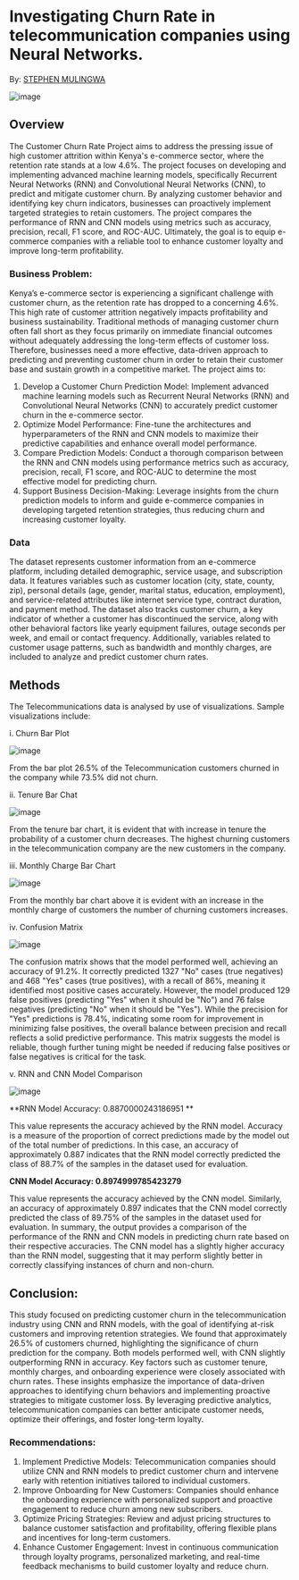 # Investigating Churn Rate in telecommunication companies using Neural Networks.
By: [STEPHEN MULINGWA](https://www.linkedin.com/in/stephen-mulingwa-105522205/)

![image](https://github.com/user-attachments/assets/7e6a6b31-2dd7-4df2-9978-65ee54cd3b2b)

## Overview

The Customer Churn Rate Project aims to address the pressing issue of high customer attrition within Kenya's e-commerce sector, where the retention rate stands at a low 4.6%. The project focuses on developing and implementing advanced machine learning models, specifically Recurrent Neural Networks (RNN) and Convolutional Neural Networks (CNN), to predict and mitigate customer churn. By analyzing customer behavior and identifying key churn indicators, businesses can proactively implement targeted strategies to retain customers. The project compares the performance of RNN and CNN models using metrics such as accuracy, precision, recall, F1 score, and ROC-AUC. Ultimately, the goal is to equip e-commerce companies with a reliable tool to enhance customer loyalty and improve long-term profitability.

### Business Problem:
Kenya’s e-commerce sector is experiencing a significant challenge with customer churn, as the retention rate has dropped to a concerning 4.6%. This high rate of customer attrition negatively impacts profitability and business sustainability. Traditional methods of managing customer churn often fall short as they focus primarily on immediate financial outcomes without adequately addressing the long-term effects of customer loss. Therefore, businesses need a more effective, data-driven approach to predicting and preventing customer churn in order to retain their customer base and sustain growth in a competitive market. The project aims to:
1. Develop a Customer Churn Prediction Model: Implement advanced machine learning models such as Recurrent Neural Networks (RNN) and Convolutional Neural Networks (CNN) to accurately predict customer churn in the e-commerce sector.
2. Optimize Model Performance: Fine-tune the architectures and hyperparameters of the RNN and CNN models to maximize their predictive capabilities and enhance overall model performance.
3. Compare Prediction Models: Conduct a thorough comparison between the RNN and CNN models using performance metrics such as accuracy, precision, recall, F1 score, and ROC-AUC to determine the most effective model for predicting churn.
4. Support Business Decision-Making: Leverage insights from the churn prediction models to inform and guide e-commerce companies in developing targeted retention strategies, thus reducing churn and increasing customer loyalty.

### Data
The dataset represents customer information from an e-commerce platform, including detailed demographic, service usage, and subscription data. It features variables such as customer location (city, state, county, zip), personal details (age, gender, marital status, education, employment), and service-related attributes like internet service type, contract duration, and payment method. The dataset also tracks customer churn, a key indicator of whether a customer has discontinued the service, along with other behavioral factors like yearly equipment failures, outage seconds per week, and email or contact frequency. Additionally, variables related to customer usage patterns, such as bandwidth and monthly charges, are included to analyze and predict customer churn rates.

## Methods
The Telecommunications data is analysed by use of visualizations. Sample visualizations include:

i. Churn Bar Plot

![image](https://github.com/user-attachments/assets/7adff770-8b88-4a0b-8358-784a0a47b4ae)

From the bar plot 26.5% of the Telecommunication customers churned in the company while 73.5% did not churn. 

ii. Tenure Bar Chat

![image](https://github.com/user-attachments/assets/93391b05-5f6b-4b3f-bc17-e9c059eb82b5)

From the tenure bar chart, it is evident that with increase in tenure the probability of a customer churn decreases. The highest churning customers in the telecommunication company are the new customers in the company.

iii. Monthly Charge Bar Chart

![image](https://github.com/user-attachments/assets/2d2de081-1a7b-4f73-9c53-5d3f870d462c)

From the monthly bar chart above it is evident with an increase in the monthly charge of customers the number of churning customers increases.

iv. Confusion Matrix

![image](https://github.com/user-attachments/assets/57c828aa-5410-4f0d-834a-f95a394ef428)

The confusion matrix shows that the model performed well, achieving an accuracy of 91.2%. It correctly predicted 1327 "No" cases (true negatives) and 468 "Yes" cases (true positives), with a recall of 86%, meaning it identified most positive cases accurately. However, the model produced 129 false positives (predicting "Yes" when it should be "No") and 76 false negatives (predicting "No" when it should be "Yes"). While the precision for "Yes" predictions is 78.4%, indicating some room for improvement in minimizing false positives, the overall balance between precision and recall reflects a solid predictive performance. This matrix suggests the model is reliable, though further tuning might be needed if reducing false positives or false negatives is critical for the task.

v. RNN and CNN Model Comparison

![image](https://github.com/user-attachments/assets/b522e4d4-7fae-4543-86a3-c32de17c335a)

**RNN Model Accuracy: 0.8870000243186951 **

This value represents the accuracy achieved by the RNN model. Accuracy is a measure of the proportion of correct predictions made by the model out of the total number of predictions. In this case, an accuracy of approximately 0.887 indicates that the RNN model correctly predicted the class of 88.7% of the samples in the dataset used for evaluation.

**CNN Model Accuracy: 0.8974999785423279**

This value represents the accuracy achieved by the CNN model. Similarly, an accuracy of approximately 0.897 indicates that the CNN model correctly predicted the class of 89.75% of the samples in the dataset used for evaluation.
In summary, the output provides a comparison of the performance of the RNN and CNN models in predicting churn rate based on their respective accuracies. The CNN model has a slightly higher accuracy than the RNN model, suggesting that it may perform slightly better in correctly classifying instances of churn and non-churn.

## **Conclusion:**

This study focused on predicting customer churn in the telecommunication industry using CNN and RNN models, with the goal of identifying at-risk customers and improving retention strategies. We found that approximately 26.5% of customers churned, highlighting the significance of churn prediction for the company. Both models performed well, with CNN slightly outperforming RNN in accuracy. Key factors such as customer tenure, monthly charges, and onboarding experience were closely associated with churn rates. These insights emphasize the importance of data-driven approaches to identifying churn behaviors and implementing proactive strategies to mitigate customer loss. By leveraging predictive analytics, telecommunication companies can better anticipate customer needs, optimize their offerings, and foster long-term loyalty.

### Recommendations:

1. Implement Predictive Models: Telecommunication companies should utilize CNN and RNN models to predict customer churn and intervene early with retention initiatives tailored to individual customers.
2. Improve Onboarding for New Customers: Companies should enhance the onboarding experience with personalized support and proactive engagement to reduce churn among new subscribers.
3. Optimize Pricing Strategies: Review and adjust pricing structures to balance customer satisfaction and profitability, offering flexible plans and incentives for long-term customers.
4. Enhance Customer Engagement: Invest in continuous communication through loyalty programs, personalized marketing, and real-time feedback mechanisms to build customer loyalty and reduce churn.
